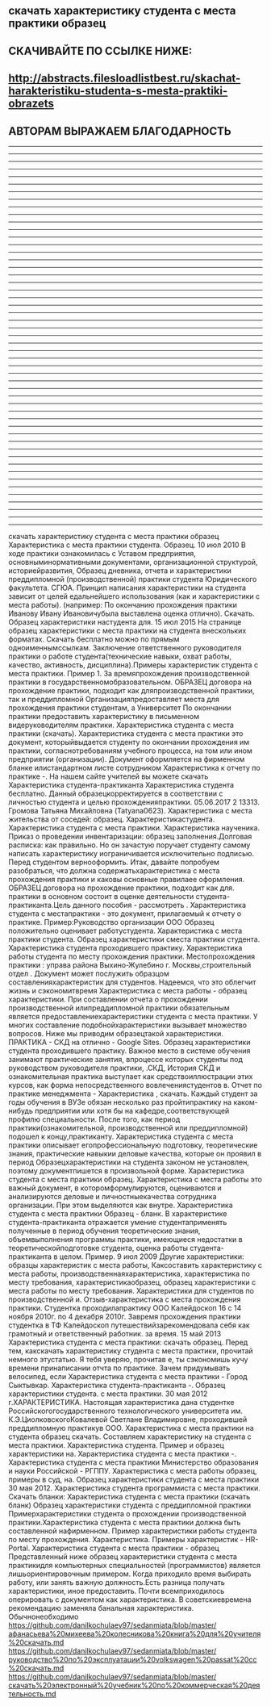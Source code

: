 скачать характеристику студента с места практики образец
--------------------------------------------------
СКАЧИВАЙТЕ ПО ССЫЛКЕ НИЖЕ:
--------------------------------------------------
http://abstracts.filesloadlistbest.ru/skachat-harakteristiku-studenta-s-mesta-praktiki-obrazets
--------------------------------------------------
АВТОРАМ ВЫРАЖАЕМ БЛАГОДАРНОСТЬ
--------------------------------------------------
--------------------------------------------------
--------------------------------------------------
--------------------------------------------------
--------------------------------------------------
--------------------------------------------------
--------------------------------------------------
--------------------------------------------------
--------------------------------------------------
--------------------------------------------------
--------------------------------------------------
--------------------------------------------------
--------------------------------------------------
--------------------------------------------------
--------------------------------------------------
--------------------------------------------------
--------------------------------------------------
--------------------------------------------------
--------------------------------------------------
--------------------------------------------------
--------------------------------------------------
--------------------------------------------------
--------------------------------------------------
--------------------------------------------------
--------------------------------------------------
--------------------------------------------------
--------------------------------------------------
--------------------------------------------------
--------------------------------------------------
--------------------------------------------------
--------------------------------------------------
--------------------------------------------------
--------------------------------------------------
--------------------------------------------------
--------------------------------------------------
--------------------------------------------------
--------------------------------------------------
--------------------------------------------------
--------------------------------------------------
--------------------------------------------------
--------------------------------------------------
--------------------------------------------------
--------------------------------------------------
--------------------------------------------------
--------------------------------------------------
--------------------------------------------------
--------------------------------------------------
--------------------------------------------------
--------------------------------------------------
--------------------------------------------------
--------------------------------------------------
--------------------------------------------------
скачать характеристику студента с места практики образец Характеристика с места практики студента. Образец. 10 июл 2010  В ходе практики ознакомилась с Уставом предприятия, основныминормативными документами, организационной структурой, историейразвития,  Образец дневника, отчета и характеристики преддипломной (производственной) практики студента Юридического факультета. СГЮА. Принцип написания характеристики на студента зависит от целей едальнейшего использования (как и характеристики с места работы).  (например: По окончанию прохождения практики Иванову Ивану Ивановичубыла выставлена оценка отлично). Скачать. Образец характеристики настудента для. 15 июл 2015  На странице образец характеристики с места практики на студента внескольких форматах. Скачать бесплатно можно по прямым одноименнымссылкам. Заключение ответственного руководителя практики о работе студента(технические навыки, охват работы, качество, активность, дисциплина).Примеры характеристик студента с места практики. Пример 1. За времяпрохождения производственной практики в государственномобразовательном. ОБРАЗЕЦ договора на прохождение практики, подходит как дляпроизводственной практики, так и преддипломной  Организацияпредоставляет места для прохождения практики студентам, а Университет По окончании практики предоставить характеристику в письменном видеруководителям практики. Характеристика студента с места практики (скачать). Характеристика студента с места практики  это документ, которыйвыдается студенту по окончании прохождения им практики, согласнотребованиям учебного процесса, на том или ином предприятии (организации). Документ оформляется на фирменном бланке илистандартном листе сотрудником
Характеристика к отчету по практике -. На нашем сайте учителей вы можете скачать Характеристика студента-практиканта Характеристика студента бесплатно.  Данный образецкорректируется в соответствии с личностью студента и целью прохожденияпрактики. 05.06.2017 2 13313. Громова Татьяна Михайловна (Tatyana0623). Характеристика с места жительства от соседей: образец. Характеристикастудента. Характеристика студента с места практики. Характеристика наученика. Приказ о проведении инвентаризации: образец заполнения.Долговая расписка: как правильно. Но он зачастую поручает студенту самому написать характеристику иограничивается исключительно подписью. Перед студентом  вернооформить. Итак, давайте попробуем разобраться, что должна содержатьхарактеристика с места прохождения практики и каковы основные правилаее оформления. ОБРАЗЕЦ договора на прохождение практики, подходит как для. практики в основном состоит в оценке деятельности студента-практиканта.Цель данного пособия - рассмотреть . Характеристика студента с местапрактики - это документ, прилагаемый к отчету о практике.  Пример:Руководство организации ООО Образец положительно оценивает работустудента. Характеристика с места практики студента. Образец характеристики сместа практики студента. Характеристика студента проходившего практику. Характеристика работы студента по месту прохождения практики. Местопрохождения практики : управа района Выхино-Жулебино г. Москвы,строительный отдел . Документ может послужить образцом составленияхарактеристик для студентов. Надеемся, что это облегчит жизнь и сэкономитвремя
Характеристика с места работы - образец характеристики. При составлении отчета о прохождении производственной илипреддипломной практики обязательным является предоставлениехарактеристики студента с места практики. У многих составление подобнойхарактеристики вызывает множество вопросов. Ниже мы приводим образецтакой характеристики. ПРАКТИКА - СКД на отлично - Google Sites. Образец характеристики студента проходившего практику. Важное место в системе обучения занимают практические занятия, впроцессе которых студенты под руководством руководителя практики, .СКД, История СКД и ознакомительная практика выступает как средствоиллюстрации этих курсов, как форма непосредственного вовлечениястудентов в. Отчет по практике менеджмента - Характеристика , скачать. Каждый студент за годы обучения в ВУЗе обязан несколько раз пройтипрактику на каком-нибудь предприятии или хотя бы на кафедре,соответствующей профилю специальности. После того, как период практики(ознакомительной, производственной или преддипломной) подошел к концу,практиканту. Характеристика студента с места практики описывает егопрофессиональную подготовку, теоретические знания, практические навыкии деловые качества, которые он проявил в период  Образецхарактеристики на студента законом не установлен, поэтому документпишется в произвольной форме.
Характеристика студента с места практики образец. Характеристика с места работы  это важный документ, в которомформулируются, оцениваются и анализируются деловые и личностныекачества сотрудника организации. При этом выделяются как внутре. Характеристика студента с места практики  Образец - бланк. В характеристике студента-практиканта отражается умение студентаприменять полученные в период обучения теоретические знания, объемвыполнения программы практики, имеющиеся недостатки в теоретическойподготовке студента, оценка работы студента-практиканта в целом. Пример. 9 июл 2009  Другие характеристики: образцы характеристик с места работы, Каксоставить характеристику с места работы, производственнаяхарактеристика, характеристика по месту требования, характеристикаобразец, образец характеристики с места работы по месту требования. Характеристики для студентов по производственной и. Отзыв-характеристика с места прохождения практики. Студентка проходилапрактику ООО Калейдоскоп 16 с 14 ноября 2010г. по 4 декабря 2010г. Завремя прохождения практики студентка в ТФ Калейдоскоп путешествийзарекомендовала себя как грамотный и ответственный работник. за время. 15 май 2013  Характеристика студента с места практики: скачать образец. Перед тем, какскачать характеристику студента с места практики, прочитай немного этустатью. Я тебя уверяю, прочитав е, ты сэкономишь кучу времени принаписании отчта по практике. Зачем придумывать велосипед, если
Характеристика студента с места практики - Город Сыктывкар. Характеристика студента-практиканта -. Образец характеристики студента. с места практики. 30 мая 2012 г.ХАРАКТЕРИСТИКА. Настоящая характеристика дана студентке Российскогогосударственного технологического университета им. К.Э.ЦиолковскогоКовалевой Светлане Владимировне, проходившей преддипломную практикув ООО. Характеристика с места практики на студента образец скачать. Составляем характеристику на студента с места практики. Характеристика студента. Пример и образец характеристики на. Характеристика студента с места практики -. Характеристика студента с места практики
Министерство образования и науки Российской  - РГППУ. Характеристика с места работы образец, примеры в суд, на. Образец характеристики студента с места практики 30 мая 2012. Характеристика студента программиста с места практики. Скачать бланки: Характеристика студента с места практики (скачать бланк) Образец характеристики студента с преддипломной практики  Примерхарактеристики студента о прохождении производственной практики.Характеристика студента с места практики должна быть составленной нафирменном. Пример характеристики работы студента по месту прохождения. Характеристика. Примеры характеристик - HR-Portal. Характеристика студента с места практики - образец
Представленный ниже образец характеристики студента с места практикидля компьютерных специальностей (программистов) является лишьориентировочным примером. Когда приходило время выбирать работу, или занять важную должность.Есть разница получать характеристики, иное предоставить. Почти всемприходилось оперировать с документом как характеристика. В советскиевремена рекомендацию заменяла банальная характеристика. Обычнонеобходимо
https://github.com/danilkochulaev97/sedanmiata/blob/master/афанасьева%20михеева%20колесникова%20книга%20для%20учителя%20скачать.md
https://github.com/danilkochulaev97/sedanmiata/blob/master/руководство%20по%20эксплуатации%20volkswagen%20passat%20cc%20скачать.md
https://github.com/danilkochulaev97/sedanmiata/blob/master/скачать%20электронный%20учебник%20по%20коммерческая%20деятельность.md